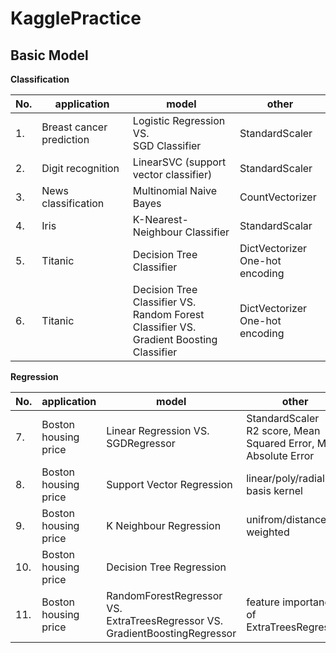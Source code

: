 # KagglePractice

## Basic Model

**Classification**

|No.|application|model|other|
|---|-----------|-----|-----|
|1.|Breast cancer prediction|Logistic Regression VS. <br/> SGD Classifier|StandardScaler|
|2.|Digit recognition|LinearSVC (support vector classifier)|StandardScaler|
|3.|News classification|Multinomial Naive Bayes|CountVectorizer|
|4.|Iris|K-Nearest-Neighbour Classifier|StandardScalar|
|5.|Titanic|Decision Tree Classifier|DictVectorizer <br/> One-hot encoding|
|6.|Titanic|Decision Tree Classifier VS. <br/> Random Forest Classifier VS. <br/> Gradient Boosting Classifier|DictVectorizer <br/> One-hot encoding|

**Regression**

|No.|application|model|other|
|---|-----------|-----|-----|
|7.|Boston housing price|Linear Regression VS. <br/> SGDRegressor|StandardScaler <br/> R2 score, Mean Squared Error, Mean Absolute Error|
|8.|Boston housing price|Support Vector Regression|linear/poly/radial basis kernel|
|9.|Boston housing price|K Neighbour Regression|unifrom/distance-weighted|
|10.|Boston housing price|Decision Tree Regression||
|11.|Boston housing price|RandomForestRegressor VS. <br/> ExtraTreesRegressor VS. <br/> GradientBoostingRegressor| feature importance of ExtraTreesRegressor|